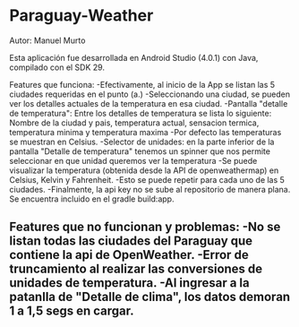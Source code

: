# Paraguay-Weather

Autor: Manuel Murto

Esta aplicación fue desarrollada en Android Studio (4.0.1) con Java, compilado con el SDK 29.



Features que funciona:
  -Efectivamente, al inicio de la App se listan las 5 ciudades requeridas en el punto (a.)
  -Seleccionando una ciudad, se pueden ver los detalles actuales de la temperatura en esa ciudad.
  -Pantalla "detalle de temperatura": Entre los detalles de temperatura se lista lo siguiente: Nombre de la ciudad y pais, temperatura actual, sensacion termica, temperatura minima y temperatura maxima
  -Por defecto las temperaturas se muestran en Celsius.
  -Selector de unidades: en la parte inferior de la pantalla "Detalle de temperatura" tenemos un spinner que nos permite seleccionar en que unidad queremos ver la temperatura
  -Se puede visualizar la temperatura (obtenida desde la API de openweathermap) en Celsius, Kelvin y Fahrenheit.
  -Esto se puede repetir para cada uno de las 5 ciudades.
  -Finalmente, la api key no se sube al repositorio de manera plana. Se encuentra incluido en el gradle build:app.
  
Features que no funcionan y problemas:
  -No se listan todas las ciudades del Paraguay que contiene la api de OpenWeather.
  -Error de truncamiento al realizar las conversiones de unidades de temperatura.
  -Al ingresar a la patanlla de "Detalle de clima", los datos demoran 1 a 1,5 segs en cargar.
  -
